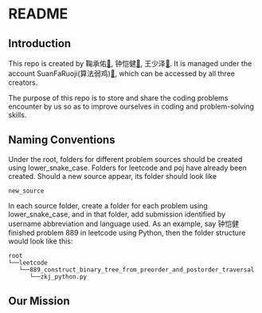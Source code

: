# README
## Introduction
This repo is created by 鞠承佑[:email:](mailto:chengyou0421@gmail.com), 钟恺健[:email:](mailto:kzhong.97@gmail.com), 王少泽[:email:](mailto:shaozewxy@gmail.com). It is managed under the account SuanFaRuoji(算法弱鸡)[:email:](mailto:SuanFaRuoJi@gmail.com), which can be accessed by all three creators.

The purpose of this repo is to store and share the coding problems encounter by us so as to improve ourselves in coding and problem-solving skills. 

## Naming Conventions
Under the root, folders for different problem sources should be created using lower\_snake\_case. Folders for leetcode and poj have already been created. Should a new source appear, its folder should look like
```
new_source
```

In each source folder, create a folder for each problem using lower\_snake\_case, and in that folder, add submission identified by username abbreviation and language used. As an example, say 钟恺健 finished problem 889 in leetcode using Python, then the folder structure would look like this:
```
root
└──leetcode
   └──889_construct_binary_tree_from_preorder_and_postorder_traversal
      └──zkj_python.py
```

## Our Mission
